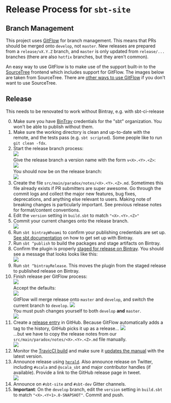 # Release Process for `sbt-site`

## Branch Management

This project uses [GitFlow](https://www.atlassian.com/git/tutorials/comparing-workflows/gitflow-workflow)
for branch management. This means that PRs should be merged onto `develop`, not `master`. New releases are prepared
from a `release/vX.Y.Z` branch, and `master` is only updated from `release/...` branches (there are also `hotfix`
branches, but they aren't common).

An easy way to use GitFlow is to make use of the support built-in to the [SourceTree](https://www.sourcetreeapp.com)
frontend which includes support for GitFlow. The images below are taken from SourceTree. There are
[other ways to use GitFlow](https://danielkummer.github.io/git-flow-cheatsheet/) if you don't want to use SourceTree.

## Release

This needs to be renovated to work without Bintray, e.g. with sbt-ci-release

0. Make sure you have [BinTray](https://bintray.com/sbt) credentials for the "sbt" organization. You won't be able to
publish without them.
1. Make sure the working directory is clean and up-to-date with the remote, and the tests pass (e.g. `sbt scripted`).
Some people like to run `git clean -fdx`.
2. Start the release branch process:  
  ![](images/release-branch.png)  
  Give the release branch a version name with the form `v<X>.<Y>.<Z>`:  
  ![](images/release-version-name.png)  
  You should now be on the release branch:  
  ![](images/release-branch.png)
3. Create the file `src/main/paradox/notes/<X>.<Y>.<Z>.md`.
Sometimes this file already exists if PR submitters are super awesome. Go through the commit logs and collect the major
new features, bug fixes, deprecations, and anything else relevant to users. Making note of breaking changes is particularly
important. See previous release notes for format/content conventions.
4. Edit the `version` setting in `build.sbt` to match `"<X>.<Y>.<Z>"`
5. Commit your current changes onto the release branch.  
  ![](images/release-preparation.png)
6. Run `sbt bintrayWhoami` to confirm your publishing credentials are set up. [See sbt documentation](https://www.scala-sbt.org/0.13/docs/Bintray-For-Plugins.html) on how to get set up with Bintray.
7. Run `sbt ^publish` to build the packages and stage artifacts on Bintray.
8. Confirm the plugin is properly [staged for release on Bintray](https://bintray.com/sbt/sbt-plugin-releases/sbt-site/view).
You should see a message that looks looks like this:  
  ![](images/bintray-notice.png)
9. Run `sbt ^bintrayRelease`. This moves the plugin from the staged release to published release on Bintray.
10. Finish release per GitFlow process:  
  ![](images/finish-release.png)  
  Accept the defaults:  
  ![](images/finish-release-defaults.png)  
  GitFlow will merge release onto `master` and `develop`, and switch the current branch to `develop`.
  ![](images/before-push.png)  
  You must push changes yourself to both `develop` **and** `master`.  
  ![](images/after-push.png)
11. Create a [release entry](https://github.com/sbt/sbt-site/tags) in GitHub. Because GitFlow automatically adds a tag
 to the history, GitHub picks it up as a release...
  ![](images/add-release-notes.png)  
  ...but we have to copy the release notes from our `src/main/paradox/notes/<X>.<Y>.<Z>.md` file manually.  
  ![](images/github-release-notes.png)
12. Monitor the [TravicCI build](https://travis-ci.org/sbt/sbt-site) and make sure it [updates the manual](https://www.scala-sbt.org/sbt-site/getting-started.html) with the latest version.
13. Announce release using [`herald`](https://github.com/n8han/herald). Also announce release on Twitter, including `#scala`
and `@scala_sbt` and major contributor handles (if available). Provide a link to the GitHub release page in tweet.  
  ![](images/tweet.png)
14. Announce on `#sbt-site` and `#sbt-dev` Gitter channels.  
15. **Important**: On the `develop` branch, edit the `version` setting in `build.sbt` to match `"<X>.<Y+1>.0-SNAPSHOT"`. Commit and push.

